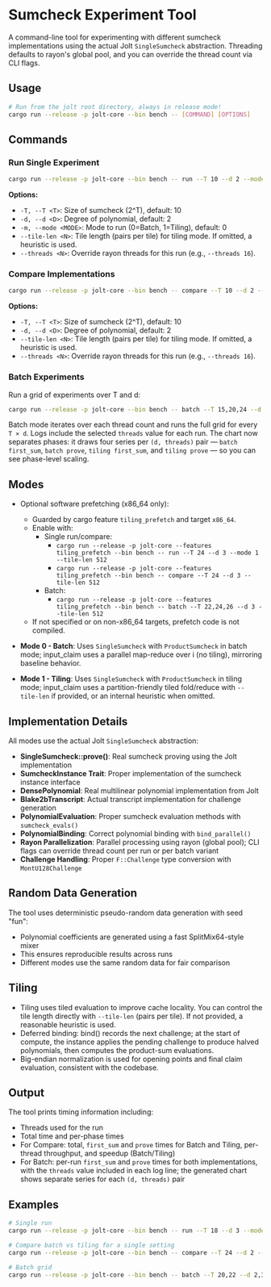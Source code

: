 # Sumcheck Experiment Tool

A command-line tool for experimenting with different sumcheck implementations using the actual Jolt `SingleSumcheck` abstraction. Threading defaults to rayon's global pool, and you can override the thread count via CLI flags.

## Usage

```bash
# Run from the jolt root directory, always in release mode!
cargo run --release -p jolt-core --bin bench -- [COMMAND] [OPTIONS]
```

## Commands

### Run Single Experiment
```bash
cargo run --release -p jolt-core --bin bench -- run --T 10 --d 2 --mode 0 --tile-len 256
```

**Options:**
- `-T, --T <T>`: Size of sumcheck (2^T), default: 10
- `-d, --d <D>`: Degree of polynomial, default: 2  
- `-m, --mode <MODE>`: Mode to run (0=Batch, 1=Tiling), default: 0
- `--tile-len <N>`: Tile length (pairs per tile) for tiling mode. If omitted, a heuristic is used.
- `--threads <N>`: Override rayon threads for this run (e.g., `--threads 16`).

### Compare Implementations
```bash
cargo run --release -p jolt-core --bin bench -- compare --T 10 --d 2 --tile-len 256
```

**Options:**
- `-T, --T <T>`: Size of sumcheck (2^T), default: 10
- `-d, --d <D>`: Degree of polynomial, default: 2
- `--tile-len <N>`: Tile length (pairs per tile) for tiling mode. If omitted, a heuristic is used.
- `--threads <N>`: Override rayon threads for this run (e.g., `--threads 16`).

### Batch Experiments
Run a grid of experiments over T and d:
```bash
cargo run --release -p jolt-core --bin bench -- batch --T 15,20,24 --d 2,3,4 --tile-len 128,256,512 --threads 8,16,32
```

Batch mode iterates over each thread count and runs the full grid for every `T × d`. Logs include the selected `threads` value for each run. The chart now separates phases: it draws four series per `(d, threads)` pair — `batch first_sum`, `batch prove`, `tiling first_sum`, and `tiling prove` — so you can see phase-level scaling.

## Modes
- Optional software prefetching (x86_64 only):
  - Guarded by cargo feature `tiling_prefetch` and target `x86_64`.
  - Enable with:
    - Single run/compare:
      - `cargo run --release -p jolt-core --features tiling_prefetch --bin bench -- run --T 24 --d 3 --mode 1 --tile-len 512`
      - `cargo run --release -p jolt-core --features tiling_prefetch --bin bench -- compare --T 24 --d 3 --tile-len 512`
    - Batch:
      - `cargo run --release -p jolt-core --features tiling_prefetch --bin bench -- batch --T 22,24,26 --d 3 --tile-len 512`
  - If not specified or on non-x86_64 targets, prefetch code is not compiled.

- **Mode 0 - Batch**: Uses `SingleSumcheck` with `ProductSumcheck` in batch mode; input_claim uses a parallel map-reduce over i (no tiling), mirroring baseline behavior.
- **Mode 1 - Tiling**: Uses `SingleSumcheck` with `ProductSumcheck` in tiling mode; input_claim uses a partition-friendly tiled fold/reduce with `--tile-len` if provided, or an internal heuristic when omitted.

## Implementation Details

All modes use the actual Jolt `SingleSumcheck` abstraction:
- **SingleSumcheck::prove()**: Real sumcheck proving using the Jolt implementation
- **SumcheckInstance Trait**: Proper implementation of the sumcheck instance interface
- **DensePolynomial**: Real multilinear polynomial implementation from Jolt
- **Blake2bTranscript**: Actual transcript implementation for challenge generation
- **PolynomialEvaluation**: Proper sumcheck evaluation methods with `sumcheck_evals()`
- **PolynomialBinding**: Correct polynomial binding with `bind_parallel()`
- **Rayon Parallelization**: Parallel processing using rayon (global pool); CLI flags can override thread count per run or per batch variant
- **Challenge Handling**: Proper `F::Challenge` type conversion with `MontU128Challenge`

## Random Data Generation

The tool uses deterministic pseudo-random data generation with seed "fun":
- Polynomial coefficients are generated using a fast SplitMix64-style mixer
- This ensures reproducible results across runs
- Different modes use the same random data for fair comparison

## Tiling

- Tiling uses tiled evaluation to improve cache locality. You can control the tile length directly with `--tile-len` (pairs per tile). If not provided, a reasonable heuristic is used.
- Deferred binding: bind() records the next challenge; at the start of compute, the instance applies the pending challenge to produce halved polynomials, then computes the product-sum evaluations.
- Big-endian normalization is used for opening points and final claim evaluation, consistent with the codebase.

## Output

The tool prints timing information including:
- Threads used for the run
- Total time and per-phase times
- For Compare: total, `first_sum` and `prove` times for Batch and Tiling, per-thread throughput, and speedup (Batch/Tiling)
- For Batch: per-run `first_sum` and `prove` times for both implementations, with the `threads` value included in each log line; the generated chart shows separate series for each `(d, threads)` pair

## Examples
```bash
# Single run
cargo run --release -p jolt-core --bin bench -- run --T 18 --d 3 --mode 1 --tile-len 256

# Compare batch vs tiling for a single setting
cargo run --release -p jolt-core --bin bench -- compare --T 24 --d 2 --tile-len 256 --threads 16

# Batch grid
cargo run --release -p jolt-core --bin bench -- batch --T 20,22 --d 2,3 --tile-len 128,256 --threads 8,16
```
